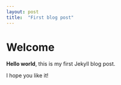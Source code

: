 ```yaml
---
layout: post
title:  "First blog post"
---
```


# Welcome

**Hello world**, this is my first Jekyll blog post.

I hope you like it!